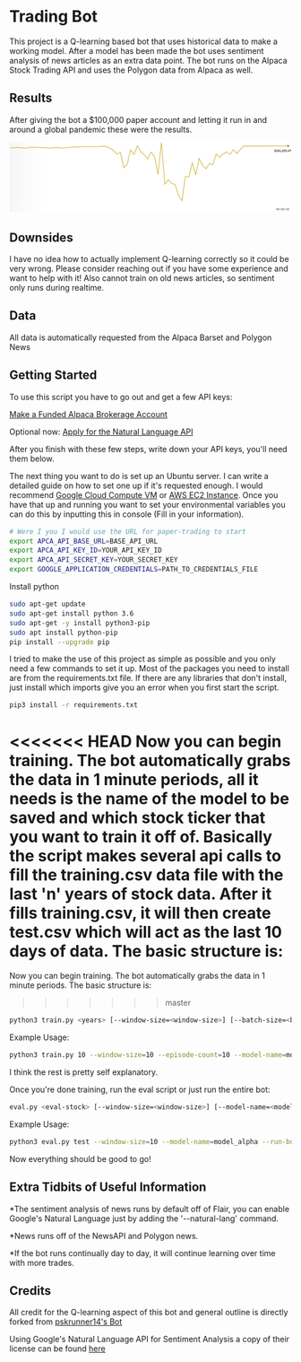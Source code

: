 # Trading Bot

This project is a Q-learning based bot that uses historical data to make a working model. After a model has been made the bot uses sentiment analysis of news articles as an extra data point. The bot runs on the Alpaca Stock Trading API and uses the Polygon data from Alpaca as well.

## Results

After giving the bot a $100,000 paper account and letting it run in and around a global pandemic these were the results.

![Results](images/results.PNG)

## Downsides

I have no idea how to actually implement Q-learning correctly so it could be very wrong. Please consider reaching out if you have some experience and want to help with it! Also cannot train on old news articles, so sentiment only runs during realtime.

## Data

All data is automatically requested from the Alpaca Barset and Polygon News

## Getting Started

To use this script you have to go out and get a few API keys:

[Make a Funded Alpaca Brokerage Account](https://alpaca.markets/)

Optional now: [Apply for the Natural Language API](https://cloud.google.com/natural-language/)

After you finish with these few steps, write down your API keys, you'll need them below.

The next thing you want to do is set up an Ubuntu server. I can write a detailed guide on how to set one up if it's requested enough. I would recommend [Google Cloud Compute VM](https://console.cloud.google.com/compute/) or [AWS EC2 Instance](https://aws.amazon.com/). Once you have that up and running you want to set your environmental variables you can do this by inputting this in console (Fill in your information).

```bash
# Were I you I would use the URL for paper-trading to start
export APCA_API_BASE_URL=BASE_API_URL
export APCA_API_KEY_ID=YOUR_API_KEY_ID
export APCA_API_SECRET_KEY=YOUR_SECRET_KEY
export GOOGLE_APPLICATION_CREDENTIALS=PATH_TO_CREDENTIALS_FILE
```

Install python

```bash
sudo apt-get update
sudo apt-get install python 3.6
sudo apt-get -y install python3-pip
sudo apt install python-pip
pip install --upgrade pip
```

I tried to make the use of this project as simple as possible and you only need a few commands to set it up. Most of the packages you need to install are from the requirements.txt file. If there are any libraries that don't install, just install which imports give you an error when you first start the script.

```bash
pip3 install -r requirements.txt
```

<<<<<<< HEAD
Now you can begin training. The bot automatically grabs the data in 1 minute periods, all it needs is the name of the model to be saved and which stock ticker that you want to train it off of. Basically the script makes several api calls to fill the training.csv data file with the last 'n' years of stock data. After it fills training.csv, it will then create test.csv which will act as the last 10 days of data. The basic structure is:
=======
Now you can begin training. The bot automatically grabs the data in 1 minute periods. The basic structure is:
>>>>>>> master

```bash
python3 train.py <years> [--window-size=<window-size>] [--batch-size=<batch-size>] [--episode-count=<episode-count>] [--model-name=<model-name>] [--pretrained] [--stock-name=<stock-name>] [--debug]
```


Example Usage:

```bash
python3 train.py 10 --window-size=10 --episode-count=10 --model-name=model_alpha --stock_name=AMD --pretrained --debug
```

I think the rest is pretty self explanatory.

Once you're done training, run the eval script or just run the entire bot:

```bash
eval.py <eval-stock> [--window-size=<window-size>] [--model-name=<model-name>] [--run-bot=<y/n>] [--stock-name=<stock-ticker>] [--natural-lang] [--debug]
```


Example Usage:

```bash
python3 eval.py test --window-size=10 --model-name=model_alpha --run-bot=y --stock-name=GOOGL --debug
```

Now everything should be good to go!

## Extra Tidbits of Useful Information

*The sentiment analysis of news runs by default off of Flair, you can enable Google's Natural Language just by adding the '--natural-lang' command.

*News runs off of the NewsAPI and Polygon news.

*If the bot runs continually day to day, it will continue learning over time with more trades.


## Credits

All credit for the Q-learning aspect of this bot and general outline is directly forked from [pskrunner14's Bot](https://github.com/pskrunner14/trading-bot)

Using Google's Natural Language API for Sentiment Analysis a copy of their license can be found [here](http://www.apache.org/licenses/LICENSE-2.0)
